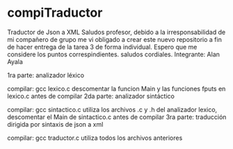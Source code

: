 # compiTraductor
Traductor de Json a XML
Saludos profesor, debido a la irresponsabilidad de mi compañero de grupo me vi obligado a crear este nuevo repositorio a fin de hacer
entrega de la tarea 3 de forma individual. Espero que me considere los puntos correspindientes.
saludos cordiales.
Integrante: Alan Ayala



1ra parte: analizador léxico

compilar: gcc lexico.c
descomentar la funcion Main y las funciones fputs en lexico.c antes de compilar
2da parte: analizador sintáctico

compilar: gcc sintactico.c
utiliza los archivos .c y .h del analizador lexico, descomentar el Main de sintactico.c antes de compilar
3ra parte: traducción dirigida por sintaxis de json a xml

compilar: gcc traductor.c
utiliza todos los archivos anteriores
